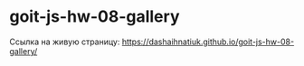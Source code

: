 # goit-js-hw-08-gallery

Ссылка на живую страницу: https://dashaihnatiuk.github.io/goit-js-hw-08-gallery/

